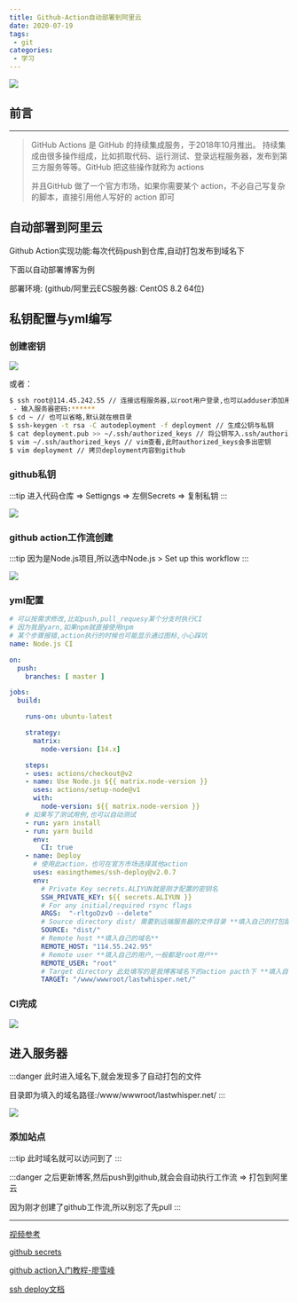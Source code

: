 ```yaml
---
title: Github-Action自动部署到阿里云
date: 2020-07-19
tags:
 - git
categories: 
 - 学习
---
```


![](/img/learn/2020/0719/header3.png)

## 前言

---

> GitHub Actions 是 GitHub 的持续集成服务，于2018年10月推出。
> 持续集成由很多操作组成，比如抓取代码、运行测试、登录远程服务器，发布到第三方服务等等。GitHub 把这些操作就称为 actions
>
> 并且GitHub 做了一个官方市场，如果你需要某个 action，不必自己写复杂的脚本，直接引用他人写好的 action 即可

## 自动部署到阿里云

Github Action实现功能:每次代码push到仓库,自动打包发布到域名下

下面以自动部署博客为例

部署环境: (github/阿里云ECS服务器: CentOS 8.2 64位)

## 私钥配置与yml编写

### 创建密钥

![](/img/learn/2020/0719/action01.png)

或者：

```bash
$ ssh root@114.45.242.55 // 连接远程服务器,以root用户登录,也可以adduser添加用户
 - 输入服务器密码:******
$ cd ~ // 也可以省略,默认就在根目录
$ ssh-keygen -t rsa -C autodeployment -f deployment // 生成公钥与私钥
$ cat deployment.pub >> ~/.ssh/authorized_keys // 将公钥写入.ssh/authorized_keys
$ vim ~/.ssh/authorized_keys // vim查看,此时authorized_keys会多出密钥
$ vim deployment // 拷贝deployment内容到github
```

### github私钥

:::tip
进入代码仓库 =>  Settigngs => 左侧Secrets => 复制私钥
:::

![](/img/learn/2020/0719/action02.png)

### github action工作流创建

:::tip
因为是Node.js项目,所以选中Node.js > Set up this workflow
:::

![](/img/learn/2020/0719/action03.png)

### yml配置

```yaml
# 可以按需求修改,比如push,pull_requesy某个分支时执行CI
# 因为我是yarn,如果npm就直接使用npm
# 某个步骤报错,action执行的时候也可能显示通过图标,小心踩坑
name: Node.js CI

on:
  push:
    branches: [ master ]

jobs:
  build:

    runs-on: ubuntu-latest

    strategy:
      matrix:
        node-version: [14.x]

    steps:
    - uses: actions/checkout@v2
    - name: Use Node.js ${{ matrix.node-version }}
      uses: actions/setup-node@v1
      with:
        node-version: ${{ matrix.node-version }}
    # 如果写了测试用例,也可以自动测试
    - run: yarn install
    - run: yarn build
      env:
        CI: true
    - name: Deploy
      # 使用此action，也可在官方市场选择其他action
      uses: easingthemes/ssh-deploy@v2.0.7
      env:
        # Private Key secrets.ALIYUN就是刚才配置的密钥名
        SSH_PRIVATE_KEY: ${{ secrets.ALIYUN }}
        # For any initial/required rsync flags
        ARGS:  "-rltgoDzvO --delete"
        # Source directory dist/ 需要到远端服务器的文件目录 **填入自己的打包路径**
        SOURCE: "dist/"
        # Remote host **填入自己的域名**
        REMOTE_HOST: "114.55.242.95"
        # Remote user **填入自己的用户,一般都是root用户**
        REMOTE_USER: "root"
        # Target directory 此处填写的是我博客域名下的action pacth下 **填入自己的域名路径**
        TARGET: "/www/wwwroot/lastwhisper.net/"
```

### CI完成

![](/img/learn/2020/0719/action04.png)

## 进入服务器

:::danger
此时进入域名下,就会发现多了自动打包的文件

目录即为填入的域名路径:/www/wwwroot/lastwhisper.net/
:::

![](/img/learn/2020/0719/action05.png)

### 添加站点

:::tip
此时域名就可以访问到了
:::

:::danger
之后更新博客,然后push到github,就会会自动执行工作流 => 打包到阿里云

因为刚才创建了github工作流,所以别忘了先pull
:::

---

[视频参考](https://www.bilibili.com/video/BV1g7411K7vs)

[github secrets](https://help.github.com/en/actions/configuring-and-managing-workflows/creating-and-storing-encrypted-secrets)

[github action入门教程-廖雪峰](http://www.ruanyifeng.com/blog/2019/09/getting-started-with-github-actions.html)

[ssh deploy文档](https://github.com/marketplace/actions/ssh-deploy)
